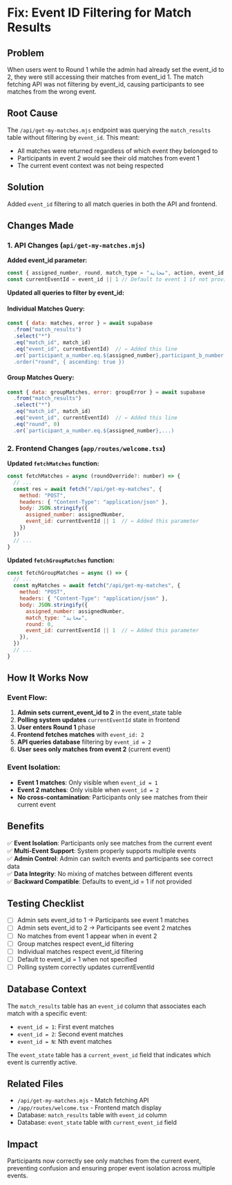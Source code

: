 # Fix: Event ID Filtering for Match Results

## Problem
When users went to Round 1 while the admin had already set the event_id to 2, they were still accessing their matches from event_id 1. The match fetching API was not filtering by event_id, causing participants to see matches from the wrong event.

## Root Cause
The `/api/get-my-matches.mjs` endpoint was querying the `match_results` table without filtering by `event_id`. This meant:
- All matches were returned regardless of which event they belonged to
- Participants in event 2 would see their old matches from event 1
- The current event context was not being respected

## Solution
Added `event_id` filtering to all match queries in both the API and frontend.

## Changes Made

### 1. API Changes (`api/get-my-matches.mjs`)

**Added event_id parameter:**
```javascript
const { assigned_number, round, match_type = "محايد", action, event_id } = req.body
const currentEventId = event_id || 1 // Default to event 1 if not provided
```

**Updated all queries to filter by event_id:**

#### Individual Matches Query:
```javascript
const { data: matches, error } = await supabase
  .from("match_results")
  .select("*")
  .eq("match_id", match_id)
  .eq("event_id", currentEventId)  // ← Added this line
  .or(`participant_a_number.eq.${assigned_number},participant_b_number.eq.${assigned_number},...)
  .order("round", { ascending: true })
```

#### Group Matches Query:
```javascript
const { data: groupMatches, error: groupError } = await supabase
  .from("match_results")
  .select("*")
  .eq("match_id", match_id)
  .eq("event_id", currentEventId)  // ← Added this line
  .eq("round", 0)
  .or(`participant_a_number.eq.${assigned_number},...)
```

### 2. Frontend Changes (`app/routes/welcome.tsx`)

**Updated `fetchMatches` function:**
```javascript
const fetchMatches = async (roundOverride?: number) => {
  // ...
  const res = await fetch("/api/get-my-matches", {
    method: "POST",
    headers: { "Content-Type": "application/json" },
    body: JSON.stringify({ 
      assigned_number: assignedNumber,
      event_id: currentEventId || 1  // ← Added this parameter
    })
  })
  // ...
}
```

**Updated `fetchGroupMatches` function:**
```javascript
const fetchGroupMatches = async () => {
  // ...
  const myMatches = await fetch("/api/get-my-matches", {
    method: "POST",
    headers: { "Content-Type": "application/json" },
    body: JSON.stringify({ 
      assigned_number: assignedNumber, 
      match_type: "محايد", 
      round: 0,
      event_id: currentEventId || 1  // ← Added this parameter
    }),
  })
  // ...
}
```

## How It Works Now

### Event Flow:
1. **Admin sets current_event_id to 2** in the event_state table
2. **Polling system updates** `currentEventId` state in frontend
3. **User enters Round 1** phase
4. **Frontend fetches matches** with `event_id: 2`
5. **API queries database** filtering by `event_id = 2`
6. **User sees only matches from event 2** (current event)

### Event Isolation:
- **Event 1 matches**: Only visible when `event_id = 1`
- **Event 2 matches**: Only visible when `event_id = 2`
- **No cross-contamination**: Participants only see matches from their current event

## Benefits

✅ **Event Isolation**: Participants only see matches from the current event  
✅ **Multi-Event Support**: System properly supports multiple events  
✅ **Admin Control**: Admin can switch events and participants see correct data  
✅ **Data Integrity**: No mixing of matches between different events  
✅ **Backward Compatible**: Defaults to event_id = 1 if not provided  

## Testing Checklist

- [ ] Admin sets event_id to 1 → Participants see event 1 matches
- [ ] Admin sets event_id to 2 → Participants see event 2 matches
- [ ] No matches from event 1 appear when in event 2
- [ ] Group matches respect event_id filtering
- [ ] Individual matches respect event_id filtering
- [ ] Default to event_id = 1 when not specified
- [ ] Polling system correctly updates currentEventId

## Database Context

The `match_results` table has an `event_id` column that associates each match with a specific event:
- `event_id = 1`: First event matches
- `event_id = 2`: Second event matches
- `event_id = N`: Nth event matches

The `event_state` table has a `current_event_id` field that indicates which event is currently active.

## Related Files
- `/api/get-my-matches.mjs` - Match fetching API
- `/app/routes/welcome.tsx` - Frontend match display
- Database: `match_results` table with `event_id` column
- Database: `event_state` table with `current_event_id` field

## Impact
Participants now correctly see only matches from the current event, preventing confusion and ensuring proper event isolation across multiple events.
